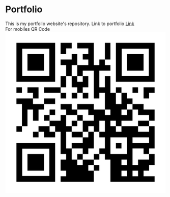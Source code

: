 # Portfolio
This is my portfolio website's repository.
Link to portfolio [Link](http://maskmanaman.tech/)<br>
For mobiles QR Code 
![img](qr-code.png)
